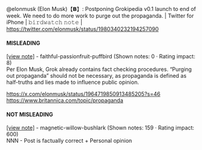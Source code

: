 @elonmusk (Elon Musk)【𝗕】: Postponing Grokipedia v0.1 launch to end of week. We need to do more work to purge out the propaganda. | Twitter for iPhone | 𝚋𝚒𝚛𝚍𝚠𝚊𝚝𝚌𝚑 𝚗𝚘𝚝𝚎 | https://twitter.com/elonmusk/status/1980340232194257090

#### MISLEADING

[[view note]](https://x.com/i/birdwatch/n/1980453909190574314) - faithful-passionfruit-puffbird (Shown notes: 0 · Rating impact: 8)\
Per Elon Musk, Grok already contains fact checking procedures. “Purging out propaganda” should not be necessary, as propaganda is defined as half-truths and lies made to influence public opinion.

https://x.com/elonmusk/status/1964719850913485205?s=46
https://www.britannica.com/topic/propaganda

#### NOT MISLEADING

[[view note]](https://x.com/i/birdwatch/n/1980504980248265108) - magnetic-willow-bushlark (Shown notes: 159 · Rating impact: 600)\
NNN - Post is factually correct + Personal opinion
